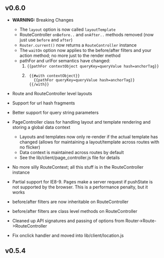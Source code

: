## v0.6.0

* **WARNING:** Breaking Changes
  * The `layout` option is now called `layoutTemplate`
  * RouteController `onBefore..` and `onAfter..` methods removed (now just use
    `before` and `after`)
  * `Router.current()` now returns a `RouteController` instance
  * The `waitOn` option now applies to the before/after filters and your action
    method; no more just to the render method
  * pathFor and urlFor semantics have changed:
    1. `{{pathFor contextObject queryKey=queryValue hash=anchorTag}}`
    2. ```
        {{#with contextObject}} 
          {{pathFor queryKey=queryValue hash=anchorTag}}
        {{/with}}
       ```

* Route and RouteController level layouts
* Support for url hash fragments
* Better support for query string parameters
* PageController class for handling layout and template rendering and storing a global data context
  * Layouts and templates now only re-render if the actual template has changed (allows for maintaining a layout/template across routes with no flicker)
  * Data context is maintained across routes by default
  * See the lib/client/page_controller.js file for details
* No more silly RouteContext; all this stuff is in the RouteController instance
* Partial support for IE8-9. Pages make a server request if pushState is not supported by the browser. This is a performance penalty, but it works
* before/after filters are now inheritable on RouteController
* before/after filters are class level methods on RouteController
* Cleaned up API signatures and passing of options from Router->Route->RouteController
* Fix onclick handler and moved into lib/client/location.js

## v0.5.4
